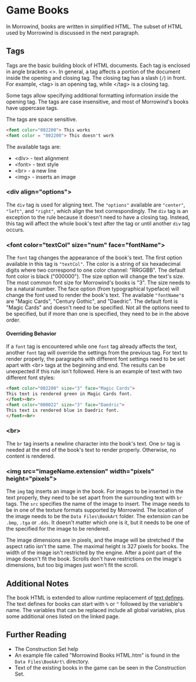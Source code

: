 # Game Books

In Morrowind, books are written in simplified HTML. The subset of HTML used by Morrowind is discussed in the next paragraph.


## Tags

Tags are the basic building block of HTML documents. Each tag is enclosed in angle brackets &lt;&gt;. In general, a tag affects a portion of the document inside the opening and closing tag. The closing tag has a slash (`/`) in front. For example, &lt;tag&gt; is an opening tag, while &lt;/tag&gt; is a closing tag.

Some tags allow specifying additional formatting information inside the opening tag. The tags are case insensitive, and most of Morrowind's books have uppercase tags.

The tags are space sensitive.
```HTML
<font color="002200"> This works
<font color = "002200"> This doesn't work
```

The available tags are:
- &lt;div&gt; - text alignment
- &lt;font&gt; - text style
- &lt;br&gt; - a new line
- &lt;img&gt; - inserts an image

### &lt;div align="options"&gt;

The `div` tag is used for aligning text. The `"options"` available are `"center"`, `"left"`, and `"right"`, which align the text correspondingly. The `div` tag is an exception to the rule because it doesn't need to have a closing tag. Instead, this tag will affect the whole book's text after the tag or until another `div` tag occurs.

### &lt;font color="textCol" size="num" face="fontName"&gt;

The `font` tag changes the appearance of the book's text. The first option available in this tag is `"textCol"`. The color is a string of six hexadecimal digits where two correspond to one color channel: "RRGGBB". The default font color is black ("000000"). The size option will change the text's size. The most common font size for Morrowind's books is "3". The size needs to be a natural number. The face option (from typographical typeface) will change the font used to render the book's text. The available `"fontName"`s are "Magic Cards", "Century Gothic", and "Daedric". The default font is "Magic Cards" and doesn't need to be specified. Not all the options need to be specified, but if more than one is specified, they need to be in the above order.

#### Overriding Behavior

If a `font` tag is encountered while one `font` tag already affects the text, another `font` tag will override the settings from the previous tag. For text to render properly, the paragraphs with different font settings need to be set apart with &lt;br&gt; tags at the beginning and end. The results can be unexpected if this rule isn't followed. Here is an example of text with two different font styles:

```HTML
<font color="002200" size="3" face="Magic Cards">
This text is rendered green in Magic Cards font.
</font><br>
<font color="000022" size="3" face="Daedric">
This text is rendered blue in Daedric font.
</font><br>
```

### &lt;br&gt;

The `br` tag inserts a newline character into the book's text. One `br` tag is needed at the end of the book's text to render properly. Otherwise, no content is rendered.

### &lt;img src="imageName.extension" width="pixels" height="pixels"&gt;

The `img` tag inserts an image in the book. For images to be inserted in the text properly, they need to be set apart from the surrounding text with `br` tags. The `src` specifies the name of the image to insert. The image needs to be in one of the texture formats supported by Morrowind. The location of the image needs to be the `Data Files\BookArt` folder. The extension can be `.bmp`, `.tga` or `.dds`. It doesn't matter which one is it, but it needs to be one of the specified for the image to be rendered.

The image dimensions are in pixels, and the image will be stretched if the aspect ratio isn't the same. The maximal height is 327 pixels for books. The width of the image isn't restricted by the engine. After a point part of the image doesn't fit the book. Scrolls don't have restrictions on the image's dimensions, but too big images just won't fit the scroll.


## Additional Notes

The book HTML is extended to allow runtime replacement of [text defines](https://en.uesp.net/wiki/Morrowind_Mod:Text_Defines). The text defines for books can start with `%` or `^` followed by the variable's name. The variables that can be replaced include all global variables, plus some additional ones listed on the linked page.


## Further Reading

 - The Construction Set help
 - An example file called "Morrowind Books HTML.htm" is found in the `Data Files\BookArt\` directory.
 - Text of the existing books in the game can be seen in the Construction Set.
